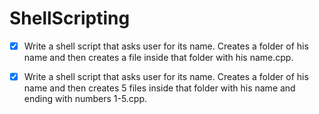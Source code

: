 # ShellScripting
-[x] Write a shell script that asks user for its name. Creates a folder of his name and then creates a file inside that folder with his name.cpp.

-[x] Write a shell script that asks user for its name. Creates a folder of his name and then creates 5 files inside that folder with his name and ending with numbers 1-5.cpp. 

